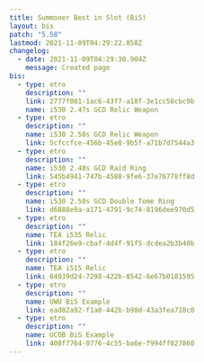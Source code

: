 ```yaml
---
title: Summoner Best in Slot (BiS)
layout: bis
patch: "5.58"
lastmod: 2021-11-09T04:29:22.858Z
changelog:
  - date: 2021-11-09T04:29:30.904Z
    message: Created page
bis:
  - type: etro
    description: ""
    link: 2777f081-1ac6-43f7-a18f-3e1cc58cbc9b
    name: i530 2.47s GCD Relic Weapon
  - type: etro
    description: ""
    name: i530 2.50s GCD Relic Weapon
    link: 5cfccfce-456b-45e8-9b5f-a71b7d7544a3
  - type: etro
    description: ""
    name: i530 2.48s GCD Raid Ring
    link: 545b4941-747b-4588-9fe6-37e76778ff8d
  - type: etro
    description: ""
    name: i530 2.50s GCD Double Tome Ring
    link: d6888e9a-a171-4791-9c74-8196dee970d5
  - type: etro
    description: ""
    name: TEA i535 Relic
    link: 184f26e9-cbaf-4d4f-91f5-dcdea2b3b40b
  - type: etro
    description: ""
    name: TEA i515 Relic
    link: 64039d24-7298-422b-8542-6e67b0181595
  - type: etro
    description: ""
    name: UWU BiS Example
    link: ead82a92-f1a0-442b-b98d-43a3fea718c0
  - type: etro
    description: ""
    name: UCOB BiS Example
    link: 408f7764-0776-4c55-ba6e-f994ff027860
---
```


